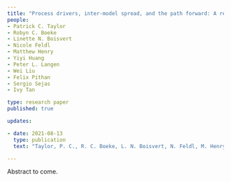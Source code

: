 ```yaml
---
title: "Process drivers, inter-model spread, and the path forward: A review of amplified Arctic warming"
people:
- Patrick C. Taylor 
- Robyn C. Boeke
- Linette N. Boisvert
- Nicole Feldl
- Matthew Henry
- Yiyi Huang
- Peter L. Langen
- Wei Liu
- Felix Pithan
- Sergio Sejas
- Ivy Tan

type: research paper
published: true

updates:

- date: 2021-08-13
  type: publication
  text: "Taylor, P. C., R. C. Boeke, L. N. Boisvert, N. Feldl, M. Henry, Y. Huang, P. L. Langen, W. Liu, F. Pithan, S. A. Sejas, and I. Tan (2021), submitted."

---
```


Abstract to come.
